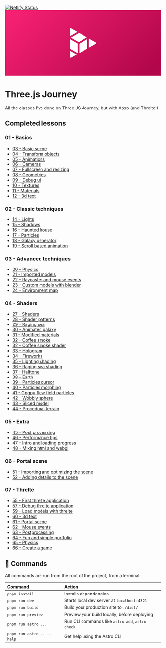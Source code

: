 
[![Netlify Status](https://api.netlify.com/api/v1/badges/a8ea1771-b61c-46bd-81d5-4baf212a2c4e/deploy-status)](https://app.netlify.com/sites/stirring-biscochitos-671765/deploys)
![Header](src/assets/header.png)

# Three.js Journey
All the classes I've done on Three.JS Journey, but with Astro (and Threlte!)

## Completed lessons
### 01 - Basics
 - [03 - Basic scene](https://threejs.hnrq.dev/01-basics/03-basic-scene)
 - [04 - Transform objects](https://threejs.hnrq.dev/01-basics/04-transform-objects)
 - [05 - Animations](https://threejs.hnrq.dev/01-basics/05-animations)
 - [06 - Cameras](https://threejs.hnrq.dev/01-basics/06-cameras)
 - [07 - Fullscreen and resizing](https://threejs.hnrq.dev/01-basics/07-fullscreen-and-resizing)
 - [08 - Geometries](https://threejs.hnrq.dev/01-basics/08-geometries)
 - [09 - Debug ui](https://threejs.hnrq.dev/01-basics/09-debug-ui)
 - [10 - Textures](https://threejs.hnrq.dev/01-basics/10-textures)
 - [11 - Materials](https://threejs.hnrq.dev/01-basics/11-materials)
 - [12 - 3d text](https://threejs.hnrq.dev/01-basics/12-3d-text)


### 02 - Classic techniques
 - [14 - Lights](https://threejs.hnrq.dev/02-classic-techniques/14-lights)
 - [15 - Shadows](https://threejs.hnrq.dev/02-classic-techniques/15-shadows)
 - [16 - Haunted house](https://threejs.hnrq.dev/02-classic-techniques/16-haunted-house)
 - [17 - Particles](https://threejs.hnrq.dev/02-classic-techniques/17-particles)
 - [18 - Galaxy generator](https://threejs.hnrq.dev/02-classic-techniques/18-galaxy-generator)
 - [19 - Scroll based animation](https://threejs.hnrq.dev/02-classic-techniques/19-scroll-based-animation)


### 03 - Advanced techniques
 - [20 - Physics](https://threejs.hnrq.dev/03-advanced-techniques/20-physics)
 - [21 - Imported models](https://threejs.hnrq.dev/03-advanced-techniques/21-imported-models)
 - [22 - Raycaster and mouse events](https://threejs.hnrq.dev/03-advanced-techniques/22-raycaster-and-mouse-events)
 - [23 - Custom models with blender](https://threejs.hnrq.dev/03-advanced-techniques/23-custom-models-with-blender)
 - [24 - Environment map](https://threejs.hnrq.dev/03-advanced-techniques/24-environment-map)


### 04 - Shaders
 - [27 - Shaders](https://threejs.hnrq.dev/04-shaders/27-shaders)
 - [28 - Shader patterns](https://threejs.hnrq.dev/04-shaders/28-shader-patterns)
 - [29 - Raging sea](https://threejs.hnrq.dev/04-shaders/29-raging-sea)
 - [30 - Animated galaxy](https://threejs.hnrq.dev/04-shaders/30-animated-galaxy)
 - [31 - Modified materials](https://threejs.hnrq.dev/04-shaders/31-modified-materials)
 - [32 - Coffee smoke](https://threejs.hnrq.dev/04-shaders/32-coffee-smoke)
 - [32 - Coffee smoke shader](https://threejs.hnrq.dev/04-shaders/32-coffee-smoke-shader)
 - [33 - Hologram](https://threejs.hnrq.dev/04-shaders/33-hologram)
 - [34 - Fireworks](https://threejs.hnrq.dev/04-shaders/34-fireworks)
 - [35 - Lighting shading](https://threejs.hnrq.dev/04-shaders/35-lighting-shading)
 - [36 - Raging sea shading](https://threejs.hnrq.dev/04-shaders/36-raging-sea-shading)
 - [37 - Halftone](https://threejs.hnrq.dev/04-shaders/37-halftone)
 - [38 - Earth](https://threejs.hnrq.dev/04-shaders/38-earth)
 - [39 - Particles cursor](https://threejs.hnrq.dev/04-shaders/39-particles-cursor)
 - [40 - Particles morphing](https://threejs.hnrq.dev/04-shaders/40-particles-morphing)
 - [41 - Gpgpu flow field particles](https://threejs.hnrq.dev/04-shaders/41-gpgpu-flow-field-particles)
 - [42 - Wobbly sphere](https://threejs.hnrq.dev/04-shaders/42-wobbly-sphere)
 - [43 - Sliced model](https://threejs.hnrq.dev/04-shaders/43-sliced-model)
 - [44 - Procedural terrain](https://threejs.hnrq.dev/04-shaders/44-procedural-terrain)


### 05 - Extra
 - [45 - Post processing](https://threejs.hnrq.dev/05-extra/45-post-processing)
 - [46 - Performance tips](https://threejs.hnrq.dev/05-extra/46-performance-tips)
 - [47 - Intro and loading progress](https://threejs.hnrq.dev/05-extra/47-intro-and-loading-progress)
 - [48 - Mixing html and webgl](https://threejs.hnrq.dev/05-extra/48-mixing-html-and-webgl)


### 06 - Portal scene
 - [51 - Importing and optimizing the scene](https://threejs.hnrq.dev/06-portal-scene/51-importing-and-optimizing-the-scene)
 - [52 - Adding details to the scene](https://threejs.hnrq.dev/06-portal-scene/52-adding-details-to-the-scene)


### 07 - Threlte
 - [55 - First threlte application](https://threejs.hnrq.dev/07-threlte/55-first-threlte-application)
 - [57 - Debug threlte application](https://threejs.hnrq.dev/07-threlte/57-debug-threlte-application)
 - [59 - Load models with threlte](https://threejs.hnrq.dev/07-threlte/59-load-models-with-threlte)
 - [60 - 3d text](https://threejs.hnrq.dev/07-threlte/60-3d-text)
 - [61 - Portal scene](https://threejs.hnrq.dev/07-threlte/61-portal-scene)
 - [62 - Mouse events](https://threejs.hnrq.dev/07-threlte/62-mouse-events)
 - [63 - Postprocessing](https://threejs.hnrq.dev/07-threlte/63-postprocessing)
 - [64 - Fun and simple portfolio](https://threejs.hnrq.dev/07-threlte/64-fun-and-simple-portfolio)
 - [65 - Physics](https://threejs.hnrq.dev/07-threlte/65-physics)
 - [66 - Create a game](https://threejs.hnrq.dev/07-threlte/66-create-a-game)


## 🧞 Commands

All commands are run from the root of the project, from a terminal:

| Command                      | Action                                               |
| :--------------------------- | :--------------------------------------------------- |
| `pnpm install`             | Installs dependencies                                |
| `pnpm run dev`             | Starts local dev server at `localhost:4321`        |
| `pnpm run build`           | Build your production site to `./dist/`            |
| `pnpm run preview`         | Preview your build locally, before deploying         |
| `pnpm run astro ...`       | Run CLI commands like `astro add`, `astro check` |
| `pnpm run astro -- --help` | Get help using the Astro CLI                         |
